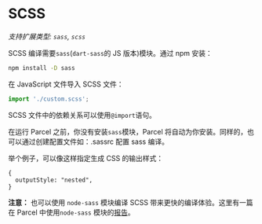 # SCSS

_支持扩展类型: `sass`, `scss`_

SCSS 编译需要`sass`(`dart-sass`的 JS 版本)模块。通过 npm 安装：

```bash
npm install -D sass
```

在 JavaScript 文件导入 SCSS 文件：

```javascript
import './custom.scss';
```

SCSS 文件中的依赖关系可以使用`@import`语句。

在运行 Parcel 之前，你没有安装`sass`模块，Parcel 将自动为你安装。同样的，也可以通过创建配置文件如：.sassrc 配置 sass 编译。

举个例子，可以像这样指定生成 CSS 的输出样式：

```
{
  outputStyle: "nested",
}
```

**注意：** 也可以使用 `node-sass` 模块编译 SCSS 带来更快的编译体验。这里有一篇在 Parcel 中使用`node-sass` 模块的[报告](https://github.com/parcel-bundler/parcel/issues/1836)。
